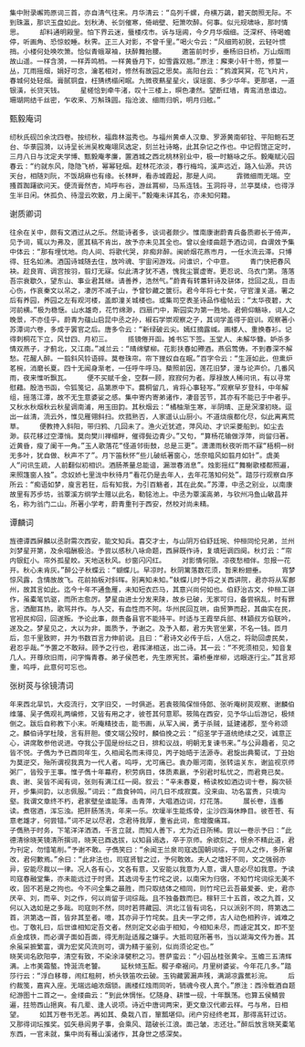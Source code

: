 <!-- { "loadSidebar": true } -->
    集中附录嶰筠原词三首，亦自清气往来。月华清云：“岛列千螺，舟横万鷁，碧天朗照无际。不到珠瀛，那识玉盘如此。划秋涛、长剑催寒，倚峭壁、短箫吹醉。何事。似元规啸咏，那时情思。    却料通明殿里。怕下界云迷，蜃楼戍市。诉与瑶阊，今夕月华烟细。泛深杯、待喝蟾停，听画角、恐惊蛟睡。秋霁。正三人对影，不曾千里。”喝火令云：“风细筠初脱，云轻叶惯捎。小楼何处唤吹箫。恰似青蛾翠袖，扶醉舞抬腰。    邀笛前时步，垂杨旧日桥。万山烟雨故山遥。一样含漪，一样弄鸣梢。一样黄昏月下，如雪露双翘。”原注：廨柬小轩十笏，修篁一丛，兀雨摇烟，娟好可念，瀹茗相对，修然有故园之思矣。高阳台云：“鸦渡冥冥，花飞片片，春城何处轻烟。膏腻铜盘，枉猜绣榻闲眠。九微夜爇星星火，误瑶窗、多少华年。更那堪，一道银潢，长贷天钱。    星槎恰到牵牛渚，叹十三楼上，暝色凄然。望断红墙，青鸾消息谁边。珊瑚网结千丝密，乍收来、万斛珠圆。指沧波、细雨归帆，明月归舷。”

甄毅庵词

    纫秋氏砚凹余沈四卷。按纫秋，福鼎林滋秀也。与福州黄卓人汉章、罗源黄南邨铨、平阳鲍石芝台、华菉园漪，以诗呈长洲吴枚庵翊凤选定，刻兰社诗略，此其杂记之作也。中记假馆正定时，三月八日与沈定夫学博、甄毅庵孝廉，置酒城之西北桃林别业中，极一时觞咏之乐。毅庵赋沁园春云：“约就东风，隐隐飞桥，幂幂轻烟。趁林花浓淡，春行梅坞，溪声远近，路入仙源。共访天台，相随刘阮，不饭胡麻也有缘。长林畔，看赤城霞起，那是人间。    霏微细雨无端。空搔首踟躇欲问天。便流膏然杏，鸠呼布谷，游丝罥柳，马系连钱。玉洞将寻，兰亭莫续，也得浮生半日闲。休孤负、待湿云吹散，月上阑干。”毅庵未详其名，亦未知何籍。

谢质卿词

    往余在关中，颇有文酒过从之乐。然能诗者多，谈词者颇少。惟南康谢蔚青兵备质卿长于倚声，见予词，辄以为弗及，匿其稿不肯出，故予亦未见其全也。曾以金缕曲题予酒边词，自谓效予集中体云：“那有埋忧地。向人间、将歌代哭，非痴非醉。闽峤烟花燕市月，一任水流云滞。只博得、狂名如沸。酒国诗城随去住，放吟魂、宇宙闲游戏。问谁识，个中意。    青门快把春风袂。趁良宵、调宫按羽，翦灯无寐。似此清才犹不遇，愧我尘寰虚寄。更忍说、乌衣门第。落落吾宗衰歇久，望东山、事业君其继。请善养，浩然气。”蔚青有转蕙轩诗及骈体，捻回之乱，目击心伤，作哀秦文以吊之，凄厉不减子山，予曾钞藏之箧衍。君今年将七十矣，守官潼关道。署之后有养园，养园之左有观河楼，盖即潼关城楼也。或集司空表圣诗品作楹帖云：“太华夜碧，大河前横。”极为稳惬。山水雄奇，花竹绵渺，四扇门中，斯园实为第一胜地。君俯仰觞咏，词人之晚景，不亦佳乎。蔚青为蕴山启昆中丞之孙，椒石学崇观察之子，其词学盖得于庭训。观察著小苏潭词六卷，多成于罢官之后。唐多令云：“新绿破云尖。嫣红摘露缄。画楼人、重换春衫。记得刺桐花下立，风廿四、月初三。    揽镜倦开函。摊书忘下签。玉堂人、未解华簪。妒杀多情双燕子，才蓟北，又江南。”减兰云：“晴绵擘柳。花影扶春如殢酒。燕侣莺俦。不到春深不解愁。花醒人醉。一翦斜风铃语碎。莫卷珠帘。帘下狸奴自在眠。”百字令云：“生涯如此，但熏炉茗椀，消磨长夏。四十无闻身渐老，一任呼牛呼马。蔾照前因，莲花旧梦，漫与论声价。几番风雨，夜来惟听飘瓦。    便不买赋千金，空群一顾，寂寂何为者。厚禄故人稀问讯，有以寻常慰藉。殷浩书函，令狐笺记，品第原中下。爨桐留几，肯将心事轻写。”观察早岁登科，中年解组，摇落江潭，故不无生意婆娑之感。集中寄内寄弟诸作，凄音苦节，其亦有不能已于中者乎。又秋水秋烟秋云秋星调南浦，用玉田韵。其秋烟云：“橘柚渐生寒，半阴晴、正是溟濛初晓。逗出一丝清，流云外，惟见雁翎斜扫。炊菰熟否，人家遥认山厨小。不道烧痕都化尽，似此离离荒草。    便教搀入斜阳，带归鸦、几回未了。渔火近犹遮，萍风动、才识采菱船到。如尘去渺。荻花移过空潭悄。莫向樊川禅榻畔，催得鬓边青少。”又句，“算杨花输做浮萍，尚留归著。近黄昏，瘦了阑干一角。”玉人歌落花“怪道邻街鼓，总是三更”。潇潇雨秋夜听雨不寐“梧桐一树无多叶，犹自做、秋声不了”。月下笛秋怀“些儿破纸著窗心，恁奈暗风如翦月如针”。虞美人“问讯生疏，人前翻似初相识。酒肠茶量总能谙，漏泄春消息”。烛影摇红“舞榭歌楼都照遍，来照篷窗人独”。念奴娇七里泷中秋待月“看花仍是去年人，去年花落知何处”。踏莎行观察自序所云：“痴语如梦，廋言若狂，后有知我，为引百觞者，其在此矣。”苏潭，中丞之别业，以南康故里有苏步坊，翁覃溪方纲学士赠以此名，勒铭池上。中丞为覃溪高弟，与钦州冯鱼山敏昌并名，称为翁门二山。所著小学考，蔚青重刊于西安，然校对尚未精。

谭麟词

    旌德谭西屏麟以丞尉需次西安，能文知兵。喜交才士，与山阴万伯舒廷琬、仲桓同伦兄弟，兰州刘梦星开第，及余唱酬极洽。予尝以感秋八咏命题，西屏既作诗，复填短调四阕。秋灯云：“帘内银釭小。帘外孤星皎。天地送秋风。纱窗闪闪红。    对影情何限。凉夜愁相伴。忽报一花开。秋心未肯灰。”醉公子秋蝶云：“蝴蝶儿。早凉时。秋阴篱落数花须，暂来粉翅垂。    宵梦惊风露，含情故故飞。花前拍板对斜晖。别离知未知。”蚨蝶儿时予将之关西讲院，君亦将从军鄜州，故其言如此。迄今十年不通鱼雁，未知短衣匹马，其意兴尚何如也。伯舒治古文，仲桓工骈作，虽橐笔饥驱，而所志愈厉。梦星由进士分发来陕，故乡已破，无家可归，备尝祸乱，时有罪言，洒酣耳热，歌骂并作。与人交，有血性而不阿。华州民回互哄，由贸笋而起，其曲实在民，官袒民抑回，回遂叛。予论此事，颇责备县官不能持平。时适与王霞举兵部、林穎叔方伯联吟，遂及之。梦星见之，大以为非，面质予，予谢之。及予入都，君方失官坐累，不名一钱。匝月后，忽千里致赆，并为书数百言力伸前说。且曰：“君诗文必传于后，人信之，将助回虐民矣，君忍乎哉。”予置之不敢辩。顾予之行也，君挥涕相送，出二诗。其一云：“不死须相见，知音复几人。开尊欣旧雨，问字悔青春。弟子侯芭老，先生原宪贫。灞桥垂岸柳，远眼逐行尘。”其言郑重，呜呼，此意何可忘也。

张树菼与徐镜清词

    年来西北旱饥，大疫流行，文字旧交，一时俱逝。若袁筱隖保恒侍郎、张听庵树菼观察、谢麟伯维藩、吴子儁观礼两编修，又皆有用之才，彼苍其何意耶。筱隖在西安，见予华山后游记，极倾倒之。跋后自称教下小末。听庵精技击，能书画，从军入闽，勇于杀贼，延建诸郡，至今称颂之。麟伯诗学杜陵，言有肝胆。倭文端公殁时，麟伯挽之云：“绍圣学于道统绝续之交，诚意正心，讲席敢参他说进。夺我公于国是纷纭之日，排和议战，明朝无复谏书来。”与公异趣者，见之皆不悦。子儁为予已酉同年生，久相闻名而未得见，丙子始晤于法源寺。君旋出典蜀试，丁丑始为莫逆交，殆所谓视我真为一代人者。呜呼，尤可痛已。袁办赈河南，张转运关东，谢监视京师粥厂，皆殁于王事。惟子儁十年幕府，积劳病目，体质素羸，予别君时私忧之，而君竟已矣。袁、谢、吴皆不闻有词，张则有满江红一阕。叙云：“辛未春夏，畅读枚如酒边词十卷，胸次顿开，步集间韵，以志佩服。”词云：“鼎食钟鸣，问几日不成寂寞。没来由、功名富贵，只填沟壑。我谓文章终不朽，君家壁垒谁能薄。击青萍，大唱酒边词，灯花落。    展长卷，连番读。煮宿酒，浑忘浊。把肝肠荡洗，年来一乐。坎壈半生能炼骨，尘沙四海休睁目。彼苍苍、有意老雄才，何尝错。”词不足以尽君，念君待我厚，重省此词，愈增腹痛耳。
    子儁熟于时务，下笔洋洋洒洒，千言立就，而知人善下，尤为近日所稀。尝以一卷示予曰：“此德清徐晓芙镜清所撰词，晓芙已酉选拔，以知县谒选，卒于京师。余欲刻之，恨余不精此道，君为刊定，勿惜笔削。”予谢不敢。子儁笑曰：“余闻王兰泉司寇选国朝词综，于同人之作，多所窜改，君何歉焉。”余曰：“此非法也，司寇贤智之过，予何敢效。夫人之嗜好不同，文之强弱亦异，安能尽裁以一律。况人各有心，文各有意，又安能以我意为人意，谓人意必尽如我意。予读司寇春融堂集，亦未能远过于时贤。其选词专主竹垞之说，以南宋为归宿，不知竹垞词综无美不收，固不若是之拘也。今不问全集之最胜，而只取结体之相同，则竹垞已云吾最爱姜、史，君亦厌辛、刘，而辛、刘之作，何以尚留于词综哉。且不独备数而巳。稼轩三十五首，改之九首，又何以入选如是之多哉。司寇则不然，同时若蒋藏园、洪北江皆有词名，只以派别不同，蒋第选二首，洪第选一首，皆非其至者。噫，其亦异于竹垞矣。且夫一字之师，古人动色相矜许，诚难之也。丁敬礼曰，后世谁相知定吾文者。然则定文必由于相知，今相知未尽，而遽定其文，即不至点金成铁，而必谓子面如吾面，得无削趾适履之嫌乎。大抵司寇所著书，当以湖海文传为善。其余虽采摭繁富，谓为宏奖风流则可，谓为精于鉴别，似尚须论定也。”
    晓芙词名欧阳亭，清空有致，不染涂泽襞积之习。菩萨蛮云：“小园丛桂张黄伞。玉蟾三五清辉满。上市美霜螯。馋涎流老饕。    延秋倾玉酝。穉子牵裾问。月里树婆娑。今年花几多。”踏莎行云：“浮白移尊，闹红租舸，桥头铁笛吹云破。玉钩藏罢漏声残，满湖凉露蕉衫涴。    后约裁笺，嘉宾入座。无端远岫浓烟锁。画楼红烛雨同听，销魂今夜人真个。”原注：西泠载酒自题纪游图十二首之一。金缕曲云：“到此休惆怅。忆随身、耕惟一砚，十年飘荡。也算五侯鲭尝遍，拄笏西山挹爽。有几辈、逢人说项。诗近中唐词两宋，更文章汉代卿云样。弓与帛，日相望。    如其万卷书无恙。再如其、桑栽八百，箪瓢堪仰。闭户穷经终老耳，那得高轩过访。又那得词坛推奖。弧矢悬闾男子事，会乘风、踏破长江浪。面己皱，志还壮。”醉后放言晓芙橐笔东西，一官未就，集中尚有蓦山溪诸作，其身世之感深矣。
